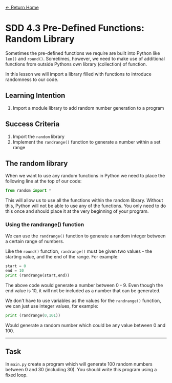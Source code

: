 [<- Return Home](/index.md)
# SDD 4.3 Pre-Defined Functions: Random Library

Sometimes the pre-defined functions we require are built into Python like `len()` and `round()`. Sometimes, however, we need to make use of additional functions from outside Pythons own library (collection) of function. 

In this lesson we will import a library filled with functions to introduce randomness to our code.

  ## Learning Intention
  1. Import a module library to add random number generation to a program
## Success Criteria
1. Import the `random` library
2. Implement the `randrange()` function to generate a number within a set range

## The random library

When we want to use any random functions in Python we need to place the following line at the top of our code:

```python
from random import *
```

This will allow us to use all the functions within the random library. Without this, Python will not be able to use any of the functions. You only need to do this once and should place it at the very beginning of your program.

### Using the randrange() function
We can use the `randrange()` function to generate a random integer between a certain range of numbers. 

Like the `round()` function, `randrange()` must be given two values - the starting value, and the end of the range. For example:

```python
start = 0
end = 10
print (randrange(start,end))
```
The above code would generate a number between 0 - 9. Even though the end value is 10, it will not be included as a number that can be generated. 

We don't have to use variables as the values for the `randrange()` function, we can just use integer values, for example:

```python
print (randrange(0,101))
```
Would generate a random number which could be any value between 0 and 100.


----
## Task
In `main.py` create a program which will generate 100 random numbers between 0 and 30 (including 30). You should write this program using a fixed loop. 